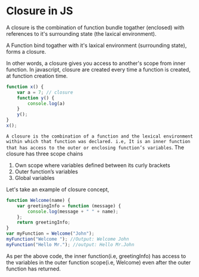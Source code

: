 <h1>Closure in JS</h1>

A closure is the combination of function bundle togather (enclosed) with references to it's surrounding state (the laxical environment).

A Function bind togather with it's laxical environment (surrounding state), forms a closure.

In other words, a closure gives you access to another's scope from inner function. In javascript, closure are created every time a function is created, at function creation time.

```javascript
function x() {
    var a = 7; // closure
    function y() {
        console.log(a)
    }
    y();
}
x();
```

`A closure is the combination of a function and the lexical environment within which that function was declared. i.e, It is an inner function that has access to the outer or enclosing function’s variables`. The closure has three scope chains

1. Own scope where variables defined between its curly brackets <br>
2. Outer function’s variables <br>
3. Global variables <br>

Let's take an example of closure concept,

```javascript
function Welcome(name) {
    var greetingInfo = function (message) {
        console.log(message + " " + name);
    };
    return greetingInfo;
}
var myFunction = Welcome("John");
myFunction("Welcome "); //Output: Welcome John
myFunction("Hello Mr."); //output: Hello Mr.John
```

As per the above code, the inner function(i.e, greetingInfo) has access to the variables in the outer function scope(i.e, Welcome) even after the outer function has returned.